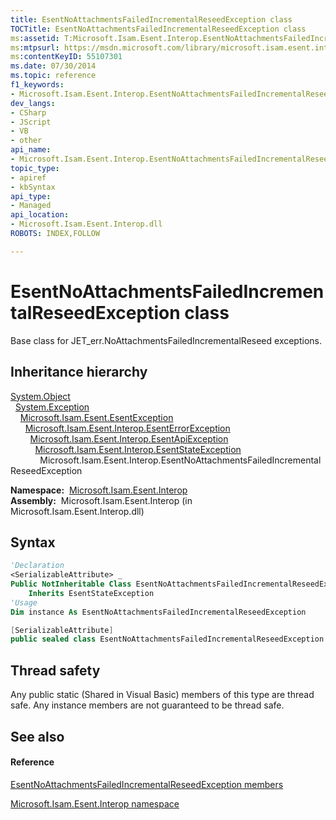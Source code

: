 ```yaml
---
title: EsentNoAttachmentsFailedIncrementalReseedException class
TOCTitle: EsentNoAttachmentsFailedIncrementalReseedException class
ms:assetid: T:Microsoft.Isam.Esent.Interop.EsentNoAttachmentsFailedIncrementalReseedException
ms:mtpsurl: https://msdn.microsoft.com/library/microsoft.isam.esent.interop.esentnoattachmentsfailedincrementalreseedexception(v=EXCHG.10)
ms:contentKeyID: 55107301
ms.date: 07/30/2014
ms.topic: reference
f1_keywords:
- Microsoft.Isam.Esent.Interop.EsentNoAttachmentsFailedIncrementalReseedException
dev_langs:
- CSharp
- JScript
- VB
- other
api_name: 
- Microsoft.Isam.Esent.Interop.EsentNoAttachmentsFailedIncrementalReseedException
topic_type: 
- apiref
- kbSyntax
api_type: 
- Managed
api_location: 
- Microsoft.Isam.Esent.Interop.dll
ROBOTS: INDEX,FOLLOW

---
```


# EsentNoAttachmentsFailedIncrementalReseedException class

Base class for JET_err.NoAttachmentsFailedIncrementalReseed exceptions.

## Inheritance hierarchy

[System.Object](/dotnet/api/system.object)  
  [System.Exception](/dotnet/api/system.exception)  
    [Microsoft.Isam.Esent.EsentException](./esentexception-class.md)  
      [Microsoft.Isam.Esent.Interop.EsentErrorException](./esenterrorexception-class.md)  
        [Microsoft.Isam.Esent.Interop.EsentApiException](./esentapiexception-class.md)  
          [Microsoft.Isam.Esent.Interop.EsentStateException](./esentstateexception-class.md)  
            Microsoft.Isam.Esent.Interop.EsentNoAttachmentsFailedIncrementalReseedException  

**Namespace:**  [Microsoft.Isam.Esent.Interop](./microsoft.isam.esent.interop-namespace.md)  
**Assembly:**  Microsoft.Isam.Esent.Interop (in Microsoft.Isam.Esent.Interop.dll)

## Syntax

``` vb
'Declaration
<SerializableAttribute> _
Public NotInheritable Class EsentNoAttachmentsFailedIncrementalReseedException _
    Inherits EsentStateException
'Usage
Dim instance As EsentNoAttachmentsFailedIncrementalReseedException
```

``` csharp
[SerializableAttribute]
public sealed class EsentNoAttachmentsFailedIncrementalReseedException : EsentStateException
```

## Thread safety

Any public static (Shared in Visual Basic) members of this type are thread safe. Any instance members are not guaranteed to be thread safe.

## See also

#### Reference

[EsentNoAttachmentsFailedIncrementalReseedException members](./esentnoattachmentsfailedincrementalreseedexception-members.md)

[Microsoft.Isam.Esent.Interop namespace](./microsoft.isam.esent.interop-namespace.md)